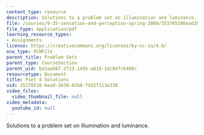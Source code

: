 ```yaml
---
content_type: resource
description: Solutions to a problem set on illumination and luminance.
file: /courses/9-35-sensation-and-perception-spring-2009/353705106ead2b3882b8fd32f113e330_MIT9_35s09_sol_pset04.pdf
file_type: application/pdf
learning_resource_types:
- Assignments
license: https://creativecommons.org/licenses/by-nc-sa/4.0/
ocw_type: OCWFile
parent_title: Problem Sets
parent_type: CourseSection
parent_uid: ba1aa567-2f23-145b-a818-1dc847c6400c
resourcetype: Document
title: Pset 4 Solutions
uid: 35370510-6ead-2b38-82b8-fd32f113e330
video_files:
  video_thumbnail_file: null
video_metadata:
  youtube_id: null
---
```

Solutions to a problem set on illumination and luminance.